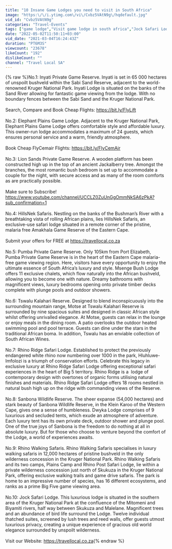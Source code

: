 ```yaml
---
title: "10 Insane Game Lodges you need to visit in South Africa"
image: "https:\/\/i.ytimg.com\/vi\/Cvbz5VAtN9g\/hqdefault.jpg"
vid_id: "Cvbz5VAtN9g"
categories: "Travel-Events"
tags: ["game lodge","Visit game lodge in south africa","Jock Safari Lodge."]
date: "2022-05-02T11:50:11+03:00"
vid_date: "2021-03-04T16:24:43Z"
duration: "PT6M3S"
viewcount: "23678"
likeCount: "192"
dislikeCount: ""
channel: "Travel Local SA"
---
```

{% raw %}No.1: Inyati Private Game Reserve. Inyati is set in 65 000 hectares of unspoilt bushveld within the Sabi Sand Reserve, adjacent to the world-renowned Kruger National Park. Inyati Lodge is situated on the banks of the Sand River allowing for fantastic game viewing from the lodge. With no boundary fences between the Sabi Sand and the Kruger National Park.<br /><br />Search, Compare and Book Cheap Flights: <a rel="nofollow" target="blank" href="https://bit.ly/FlyLift">https://bit.ly/FlyLift</a><br /><br />No.2: Elephant Plains Game Lodge. Adjacent to the Kruger National Park, Elephant Plains Game Lodge offers comfortable style and affordable luxury. This owner-run lodge accommodates a maximum of 24 guests, which ensures personal service and a warm, friendly atmosphere. <br /><br />Book Cheap FlyCemair Flights: <a rel="nofollow" target="blank" href="https://bit.ly/FlyCemAir">https://bit.ly/FlyCemAir</a><br /><br />No.3: Lion Sands Private Game Reserve. A wooden platform has been constructed high up in the top of an ancient Jackalberry tree. Amongst the branches, the most romantic bush bedroom is set up to accommodate a couple for the night, with secure access and as many of the room comforts as are practically possible. <br /><br />Make sure to Subscribe! <a rel="nofollow" target="blank" href="https://www.youtube.com/channel/UCCLZ0ZuUnGgOmmNkSA6zPkA?sub_confirmation=1">https://www.youtube.com/channel/UCCLZ0ZuUnGgOmmNkSA6zPkA?sub_confirmation=1</a><br /><br />No.4: HillsNek Safaris. Nestling on the banks of the Bushman’s River with a breathtaking vista of rolling African plains, lies HillsNek Safaris, an exclusive-use safari lodge situated in a remote corner of the pristine, malaria free Amakhala Game Reserve of the Eastern Cape. <br /><br />Submit your offers for FREE at <a rel="nofollow" target="blank" href="https://travellocal.co.za">https://travellocal.co.za</a><br /><br />No.5: Pumba Private Game Reserve. Only 105km from Port Elizabeth, Pumba Private Game Reserve is in the heart of the Eastern Cape malaria-free game viewing region. Here, visitors have every opportunity to enjoy the ultimate essence of South Africa’s luxury and style. Msenge Bush Lodge offers 11 exclusive chalets, which flow naturally into the African bushveld, allowing you to become one with nature. Dreamy bathrooms with magnificent views, luxury bedrooms opening onto private timber decks complete with plunge pools and outdoor showers.<br /><br />No.6: Tswalu Kalahari Reserve. Designed to blend inconspicuously into the surrounding mountain range, Motse at Tswalu Kalahari Reserve is surrounded by nine spacious suites and designed in classic African style whilst offering unrivalled elegance. At Motse, guests can relax in the lounge or enjoy meals in the dining room. A patio overlooks the outdoor heated swimming pool and pool terrace. Guests can dine under the stars in the traditional African boma. In addition, Tswalu has an enviable collection of South African Wines.<br /><br />No.7: Rhino Ridge Safari Lodge. Established to protect the previously endangered white rhino now numbering over 1000 in the park, Hluhluwe-Imfolozi is a triumph of conservation efforts. Celebrate this legacy in exclusive luxury at Rhino Ridge Safari Lodge offering exceptional safari experiences in the heart of Big 5 territory. Rhino Ridge is a  lodge of contemporary design with overtones of organic forms utilising natural finishes and materials. Rhino Ridge Safari Lodge offers 18 rooms nestled in natural bush high up on the ridge with commanding views of the Reserve.<br /><br />No.8: Sanbona Wildlife Reserve. The sheer expanse (54,000 hectares) and stark beauty of Sanbona Wildlife Reserve, in the Klein Karoo of the Western Cape, gives one a sense of humbleness. Dwyka Lodge comprises of 9 luxurious and secluded tents, which exude an atmosphere of adventure. Each luxury tent has its own private deck, outdoor shower and plunge pool. One of the true joys of Sanbona is the freedom to do nothing at all in absolute luxury. But for those who choose to venture beyond the comfort of the Lodge, a world of experiences awaits. <br /><br />No.9: Rhino Walking Safaris. Rhino Walking Safaris specialises in luxury walking safaris in 12,000 hectares of pristine bushveld in the only wilderness concession in the Kruger National Park. Rhino Walking Safaris and its two camps, Plains Camp and Rhino Post Safari Lodge, lie within a private wilderness concession just north of Skukuza in the Kruger National Park, offering exclusive walking trails and game drive safaris. The park is home to an impressive number of species, has 16 different ecosystems, and ranks as a prime Big Five game viewing area.<br /><br />No.10: Jock Safari Lodge. This luxurious lodge is situated in the southern area of the Kruger National Park at the confluence of the Mitomeni and Biyamiti rivers, half way between Skukuza and Malelane. Magnificent trees and an abundance of bird life surround the Lodge. Twelve individual thatched suites, screened by lush trees and reed walls, offer guests utmost luxurious privacy, creating a unique experience of gracious old world elegance surrounded by unspoilt wilderness. <br /><br />Visit our Website: <a rel="nofollow" target="blank" href="https://travellocal.co.za">https://travellocal.co.za</a>{% endraw %}
